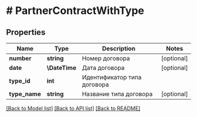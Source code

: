 # # PartnerContractWithType

## Properties

Name | Type | Description | Notes
------------ | ------------- | ------------- | -------------
**number** | **string** | Номер договора | [optional]
**date** | **\DateTime** | Дата договора | [optional]
**type_id** | **int** | Идентификатор типа договора |
**type_name** | **string** | Название типа договора | [optional]

[[Back to Model list]](../../README.md#models) [[Back to API list]](../../README.md#endpoints) [[Back to README]](../../README.md)
